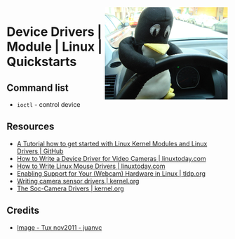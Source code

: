 <img src="../../assets/5197178268_725d5a995b_b.jpg" alt="Tux nov2011" style="width: 280px;" align="right">

# Device Drivers | Module | Linux | Quickstarts

## Command list
- `ioctl` - control device

## Resources
- [A Tutorial how to get started with Linux Kernel Modules and Linux Drivers | GitHub](https://github.com/jnbdz/Linux_Driver_Tutorial)
- [How to Write a Device Driver for Video Cameras | linuxtoday.com](https://www.linuxtoday.com/blog/linux-camera-driver-tutorial/)
- [How to Write Linux Mouse Drivers | linuxtoday.com](https://www.linuxtoday.com/blog/linux-mouse-drivers/)
- [Enabling Support for Your (Webcam) Hardware in Linux | tldp.org](https://tldp.org/HOWTO/Webcam-HOWTO/hardware.html)
- [Writing camera sensor drivers | kernel.org](https://www.kernel.org/doc/html/latest/driver-api/media/camera-sensor.html)
- [The Soc-Camera Drivers | kernel.org](https://www.kernel.org/doc/html/v4.9/media/v4l-drivers/soc-camera.html)

## Credits
- [Image - Tux nov2011 - juanvc](https://wordpress.org/openverse/image/76c306a6-62a6-4136-acf2-c20aede48a29)
